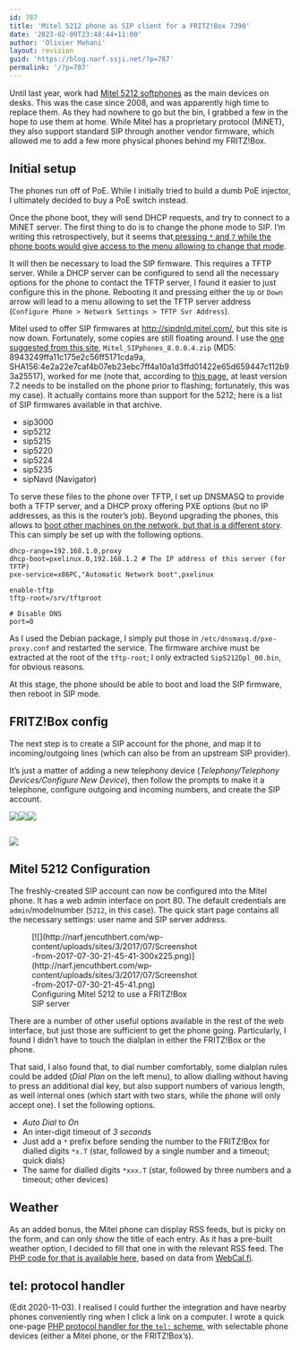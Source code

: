 ```yaml
---
id: 787
title: 'Mitel 5212 phone as SIP client for a FRITZ!Box 7390'
date: '2023-02-09T23:48:44+11:00'
author: 'Olivier Mehani'
layout: revision
guid: 'https://blog.narf.ssji.net/?p=787'
permalink: '/?p=787'
---
```


Until last year, work had [Mitel 5212 softphones](http://edocs.mitel.com/UG/EN/2ICP_5212_5224_UG_R3.pdf) as the main devices on desks. This was the case since 2008, and was apparently high time to replace them. As they had nowhere to go but the bin, I grabbed a few in the hope to use them at home. While Mitel has a proprietary protocol (MiNET), they also support standard SIP through another vendor firmware, which allowed me to add a few more physical phones behind my FRITZ!Box.

## Initial setup

The phones run off of PoE. While I initially tried to build a dumb PoE injector, I ultimately decided to buy a PoE switch instead.

Once the phone boot, they will send DHCP requests, and try to connect to a MiNET server. The first thing to do is to change the phone mode to SIP. I’m writing this retrospectively, but it seems that[ pressing `*` and `7` while the phone boots would give access to the menu allowing to change that mode](https://www.voip-info.org/wiki/view/Mitel+MiNET+to+SIP+Conversion).

It will then be necessary to load the SIP firmware. This requires a TFTP server. While a DHCP server can be configured to send all the necessary options for the phone to contact the TFTP server, I found it easier to just configure this in the phone. Rebooting it and pressing either the `Up` or `Down` arrow will lead to a menu allowing to set the TFTP server address (`Configure Phone > Network Settings > TFTP Svr Address`).

Mitel used to offer SIP firmwares at <http://sipdnld.mitel.com/>, but this site is now down. Fortunately, some copies are still floating around. I use the [one suggested from this site](https://www.voip-info.org/wiki/view/Mitel+SIP+Firmware), `Mitel_SIPphones_8.0.0.4.zip` (MD5: 8943249ffa11c175e2c56ff5171cda9a, SHA156:4e2a22e7caf4b07eb23ebc7ff4a10a1d3ffd01422e65d659447c112b93a25517), worked for me (note that, according to [this page](https://www.voip-info.org/wiki/view/Mitel+SIP+Firmware), at least version 7.2 needs to be installed on the phone prior to flashing; fortunately, this was my case). It actually contains more than support for the 5212; here is a list of SIP firmwares available in that archive.

- sip3000
- sip5212
- sip5215
- sip5220
- sip5224
- sip5235
- sipNavd (Navigator)

To serve these files to the phone over TFTP, I set up DNSMASQ to provide both a TFTP server, and a DHCP proxy offering PXE options (but no IP addresses, as this is the router’s job). Beyond upgrading the phones, this allows to [boot other machines on the network, but that is a different story](https://blog.narf.ssji.net/2013/06/pxelinux_openbsd_install/). This can simply be set up with the following options.

```
dhcp-range=192.168.1.0,proxy
dhcp-boot=pxelinux.0,192.168.1.2 # The IP address of this server (for TFTP)
pxe-service=x86PC,"Automatic Network boot",pxelinux

enable-tftp
tftp-root=/srv/tftproot

# Disable DNS
port=0
```

As I used the Debian package, I simply put those in `/etc/dnsmasq.d/pxe-proxy.conf` and restarted the service. The firmware archive must be extracted at the root of the `tftp-root`; I only extracted `Sip5212Dpl_00.bin`, for obvious reasons.

At this stage, the phone should be able to boot and load the SIP firmware, then reboot in SIP mode.

## FRITZ!Box config

The next step is to create a SIP account for the phone, and map it to incoming/outgoing lines (which can also be from an upstream SIP provider).

It’s just a matter of adding a new telephony device (*Telephony/Telephony Devices/Configure New Device*), then follow the prompts to make it a telephone, configure outgoing and incoming numbers, and create the SIP account.

[![](http://narf.jencuthbert.com/wp-content/uploads/sites/3/2017/07/Screenshot-from-2017-07-24-22-04-56-220x300.png)](http://narf.jencuthbert.com/wp-content/uploads/sites/3/2017/07/Screenshot-from-2017-07-24-22-04-56.png)[![](http://narf.jencuthbert.com/wp-content/uploads/sites/3/2017/07/Screenshot-from-2017-07-24-22-05-34-220x300.png)](http://narf.jencuthbert.com/wp-content/uploads/sites/3/2017/07/Screenshot-from-2017-07-24-22-05-34.png)[![](http://narf.jencuthbert.com/wp-content/uploads/sites/3/2017/08/Screenshot-from-2017-07-24-22-07-44-217x300.png)](http://narf.jencuthbert.com/wp-content/uploads/sites/3/2017/08/Screenshot-from-2017-07-24-22-07-44.png)

##  [![](http://narf.jencuthbert.com/wp-content/uploads/sites/3/2017/08/Screenshot-from-2017-07-24-22-06-39-220x300.png)](http://narf.jencuthbert.com/wp-content/uploads/sites/3/2017/08/Screenshot-from-2017-07-24-22-06-39.png)

## Mitel 5212 Configuration

The freshly-created SIP account can now be configured into the Mitel phone. It has a web admin interface on port 80. The default credentials are `admin`/modelnumber (`5212`, in this case). The quick start page contains all the necessary settings: user name and SIP server address.

<figure class="wp-caption thumbnail aligncenter" id="attachment_309" style="width: 300px;">[![](http://narf.jencuthbert.com/wp-content/uploads/sites/3/2017/07/Screenshot-from-2017-07-30-21-45-41-300x225.png)](http://narf.jencuthbert.com/wp-content/uploads/sites/3/2017/07/Screenshot-from-2017-07-30-21-45-41.png) <figcaption class="wp-caption-text">Configuring Mitel 5212 to use a FRITZ!Box SIP server</figcaption></figure>There are a number of other useful options available in the rest of the web interface, but just those are sufficient to get the phone going. Particularly, I found I didn’t have to touch the dialplan in either the FRITZ!Box or the phone.

That said, I also found that, to dial number comfortably, some dialplan rules could be added (*Dial Plan* on the left menu), to allow dialling without having to press an additional dial key, but also support numbers of various length, as well internal ones (which start with two stars, while the phone will only accept one). I set the following options.

- *Auto Dial* to *On*
- An inter-digit timeout of *3 seconds*
- Just add a `*` prefix before sending the number to the FRITZ!Box for dialled digits `*x.T` (star, followed by a single number and a timeout; quick dials)
- The same for dialled digits `*xxx.T` (star, followed by three numbers and a timeout; other devices)

## Weather

As an added bonus, the Mitel phone can display RSS feeds, but is picky on the form, and can only show the title of each entry. As it has a pre-built weather option, I decided to fill that one in with the relevant RSS feed. The [PHP code for that is available here](https://scm.narf.ssji.net/git/weather.rss/), based on data from [WebCal.fi](http://www.webcal.fi/).

## tel: protocol handler

(Edit 2020-11-03). I realised I could further the integration and have nearby phones conveniently ring when I click a link on a computer. I wrote a quick one-page [PHP protocol handler for the `tel:` scheme](https://gist.github.com/shtrom/6e1e0a1981741a23aa86488ea816b77c "https://gist.github.com/shtrom/6e1e0a1981741a23aa86488ea816b77c"), with selectable phone devices (either a Mitel phone, or the FRITZ!Box’s).